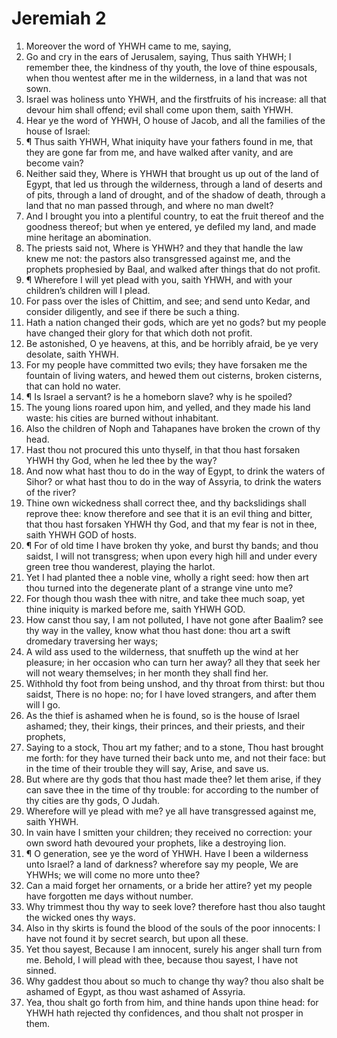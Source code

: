 ﻿# Jeremiah 2
1. Moreover the word of YHWH came to me, saying, 
2. Go and cry in the ears of Jerusalem, saying, Thus saith YHWH; I remember thee, the kindness of thy youth, the love of thine espousals, when thou wentest after me in the wilderness, in a land that was not sown. 
3. Israel was holiness unto YHWH, and the firstfruits of his increase: all that devour him shall offend; evil shall come upon them, saith YHWH. 
4. Hear ye the word of YHWH, O house of Jacob, and all the families of the house of Israel: 
5. ¶ Thus saith YHWH, What iniquity have your fathers found in me, that they are gone far from me, and have walked after vanity, and are become vain? 
6. Neither said they, Where is YHWH that brought us up out of the land of Egypt, that led us through the wilderness, through a land of deserts and of pits, through a land of drought, and of the shadow of death, through a land that no man passed through, and where no man dwelt? 
7. And I brought you into a plentiful country, to eat the fruit thereof and the goodness thereof; but when ye entered, ye defiled my land, and made mine heritage an abomination. 
8. The priests said not, Where is YHWH? and they that handle the law knew me not: the pastors also transgressed against me, and the prophets prophesied by Baal, and walked after things that do not profit. 
9. ¶ Wherefore I will yet plead with you, saith YHWH, and with your children’s children will I plead. 
10. For pass over the isles of Chittim, and see; and send unto Kedar, and consider diligently, and see if there be such a thing. 
11. Hath a nation changed their gods, which are yet no gods? but my people have changed their glory for that which doth not profit. 
12. Be astonished, O ye heavens, at this, and be horribly afraid, be ye very desolate, saith YHWH. 
13. For my people have committed two evils; they have forsaken me the fountain of living waters, and hewed them out cisterns, broken cisterns, that can hold no water. 
14. ¶ Is Israel a servant? is he a homeborn slave? why is he spoiled? 
15. The young lions roared upon him, and yelled, and they made his land waste: his cities are burned without inhabitant. 
16. Also the children of Noph and Tahapanes have broken the crown of thy head. 
17. Hast thou not procured this unto thyself, in that thou hast forsaken YHWH thy God, when he led thee by the way? 
18. And now what hast thou to do in the way of Egypt, to drink the waters of Sihor? or what hast thou to do in the way of Assyria, to drink the waters of the river? 
19. Thine own wickedness shall correct thee, and thy backslidings shall reprove thee: know therefore and see that it is an evil thing and bitter, that thou hast forsaken YHWH thy God, and that my fear is not in thee, saith YHWH GOD of hosts. 
20. ¶ For of old time I have broken thy yoke, and burst thy bands; and thou saidst, I will not transgress; when upon every high hill and under every green tree thou wanderest, playing the harlot. 
21. Yet I had planted thee a noble vine, wholly a right seed: how then art thou turned into the degenerate plant of a strange vine unto me? 
22. For though thou wash thee with nitre, and take thee much soap, yet thine iniquity is marked before me, saith YHWH GOD. 
23. How canst thou say, I am not polluted, I have not gone after Baalim? see thy way in the valley, know what thou hast done: thou art a swift dromedary traversing her ways; 
24. A wild ass used to the wilderness, that snuffeth up the wind at her pleasure; in her occasion who can turn her away? all they that seek her will not weary themselves; in her month they shall find her. 
25. Withhold thy foot from being unshod, and thy throat from thirst: but thou saidst, There is no hope: no; for I have loved strangers, and after them will I go. 
26. As the thief is ashamed when he is found, so is the house of Israel ashamed; they, their kings, their princes, and their priests, and their prophets, 
27. Saying to a stock, Thou art my father; and to a stone, Thou hast brought me forth: for they have turned their back unto me, and not their face: but in the time of their trouble they will say, Arise, and save us. 
28. But where are thy gods that thou hast made thee? let them arise, if they can save thee in the time of thy trouble: for according to the number of thy cities are thy gods, O Judah. 
29. Wherefore will ye plead with me? ye all have transgressed against me, saith YHWH. 
30. In vain have I smitten your children; they received no correction: your own sword hath devoured your prophets, like a destroying lion. 
31. ¶ O generation, see ye the word of YHWH. Have I been a wilderness unto Israel? a land of darkness? wherefore say my people, We are YHWHs; we will come no more unto thee? 
32. Can a maid forget her ornaments, or a bride her attire? yet my people have forgotten me days without number. 
33. Why trimmest thou thy way to seek love? therefore hast thou also taught the wicked ones thy ways. 
34. Also in thy skirts is found the blood of the souls of the poor innocents: I have not found it by secret search, but upon all these. 
35. Yet thou sayest, Because I am innocent, surely his anger shall turn from me. Behold, I will plead with thee, because thou sayest, I have not sinned. 
36. Why gaddest thou about so much to change thy way? thou also shalt be ashamed of Egypt, as thou wast ashamed of Assyria. 
37. Yea, thou shalt go forth from him, and thine hands upon thine head: for YHWH hath rejected thy confidences, and thou shalt not prosper in them. 

